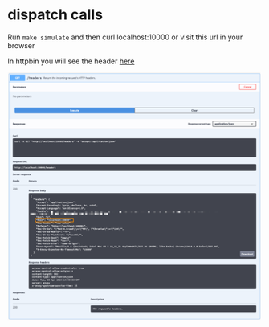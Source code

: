 # dispatch calls

Run `make simulate` and then curl localhost:10000 or visit this url in your browser

In httpbin you will see the header [here](http://localhost:10000/#/Request_inspection/get_headers)

![Header](httpbin.png)
